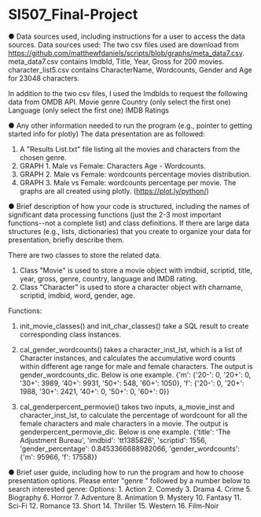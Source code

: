 # SI507_Final-Project

● Data sources used, including instructions for a user to access the data sources.
Data sources used:
The two csv files used are download from https://github.com/matthewfdaniels/scripts/blob/graphs/meta_data7.csv.
meta_data7.csv contains ImdbId, Title, Year, Gross for 200 movies.
character_list5.csv contains CharacterName, Wordcounts, Gender and Age for 23048 characters.

In addition to the two csv files, I used the ImdbIds to request the following data from OMDB API.
Movie genre
Country (only select the first one)
Language (only select the first one)
IMDB Ratings

● Any other information needed to run the program (e.g., pointer to getting started info for
plotly)
The data presentation are as followed:
1. A "Results List.txt" file listing all the movies and characters from the chosen genre.
2. GRAPH 1. Male vs Female: Characters Age - Wordcounts.
3. GRAPH 2. Male vs Female: wordcounts percentage movies distribution.
4. GRAPH 3. Male vs Female: wordcounts percentage per movie.
The graphs are all created using plotly. (https://plot.ly/python/)


● Brief description of how your code is structured, including the names of significant data
processing functions (just the 2-3 most important functions--not a complete list) and class definitions. If there are large data structures (e.g., lists, dictionaries) that you create to organize your data for presentation, briefly describe them.

There are two classes to store the related data.
1. Class "Movie" is used to store a movie object with imdbid, scriptid, title, year, gross, genre, country, language and IMDB rating.
2. Class "Character" is used to store a character object with charname, scriptid, imdbid, word, gender, age.

Functions:
1. init_movie_classes() and init_char_classes() take a SQL result to create corresponding class instances.

2. cal_gender_wordcounts() takes a character_inst_lst, which is a list of Character instances, and calculates the accumulative word counts within different age range for male and female characters.
The output is gender_wordcounts_dic. Below is one example.
{'m': {'20-': 0, '20+': 0, '30+': 3989, '40+': 9931, '50+': 548, '60+': 1050}, 'f': {'20-': 0, '20+': 1988, '30+': 2421, '40+': 0, '50+': 0, '60+': 0}}

 3. cal_genderpercent_permovie() takes two inputs, a_movie_inst and character_inst_lst, to calculate the percentage of wordcount for all the female characters and male characters in a movie.
 The output is genderpercent_permovie_dic. Below is one example.
{'title': 'The Adjustment Bureau', 'imdbid': 'tt1385826', 'scriptid': 1556, 'gender_percentage': 0.8453366688982066, 'gender_wordcounts': {'m': 95966, 'f': 17558}}


● Brief user guide, including how to run the program and how to choose presentation options.
Please enter "genre " followed by a number below to search interested genre:
		Options:
			1. Action
			2. Comedy
			3. Drama
			4. Crime
			5. Biography
			6. Horror
			7. Adventure
			8. Animation
			9. Mystery
			10. Fantasy
			11. Sci-Fi
			12. Romance
			13. Short
			14. Thriller
			15. Western
			16. Film-Noir
